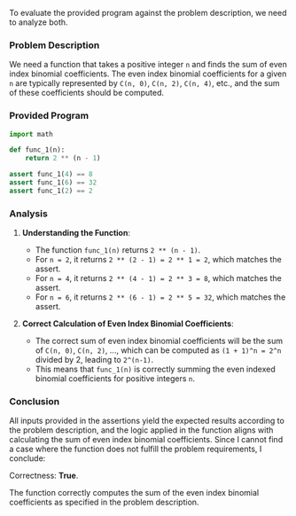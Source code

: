 To evaluate the provided program against the problem description, we need to analyze both.

### Problem Description
We need a function that takes a positive integer `n` and finds the sum of even index binomial coefficients. The even index binomial coefficients for a given `n` are typically represented by `C(n, 0)`, `C(n, 2)`, `C(n, 4)`, etc., and the sum of these coefficients should be computed.

### Provided Program
```python
import math

def func_1(n):
    return 2 ** (n - 1)

assert func_1(4) == 8
assert func_1(6) == 32
assert func_1(2) == 2
```

### Analysis
1. **Understanding the Function**: 
   - The function `func_1(n)` returns `2 ** (n - 1)`. 
   - For `n = 2`, it returns `2 ** (2 - 1) = 2 ** 1 = 2`, which matches the assert.
   - For `n = 4`, it returns `2 ** (4 - 1) = 2 ** 3 = 8`, which matches the assert.
   - For `n = 6`, it returns `2 ** (6 - 1) = 2 ** 5 = 32`, which matches the assert.

2. **Correct Calculation of Even Index Binomial Coefficients**:
   - The correct sum of even index binomial coefficients will be the sum of `C(n, 0)`, `C(n, 2)`, ..., which can be computed as `(1 + 1)^n = 2^n` divided by 2, leading to `2^(n-1)`.
   - This means that `func_1(n)` is correctly summing the even indexed binomial coefficients for positive integers `n`.

### Conclusion
All inputs provided in the assertions yield the expected results according to the problem description, and the logic applied in the function aligns with calculating the sum of even index binomial coefficients. Since I cannot find a case where the function does not fulfill the problem requirements, I conclude:

Correctness: **True**. 

The function correctly computes the sum of the even index binomial coefficients as specified in the problem description.